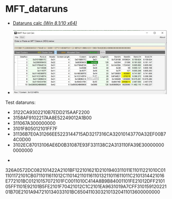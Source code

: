 # MFT_dataruns

   - [Dataruns calc *(Win 8.1/10 x64)*](https://github.com/kacos2000/MFT_dataruns/releases/latest)

   * ![img](https://raw.githubusercontent.com/kacos2000/MFT_dataruns/master/Dataruns.JPG)
   
   Test dataruns:
   - 3122CA9302210B7EDD215AAF2200
   - 3158AF9102217AA8E52249012A1B00
   - 311067A300000000
   - 3101F805012101FF7F
   - 31136B7E0A31266EE5223144715AD3217316CA32010143770A32EF00B74C0D00 
   - 3102EC87013106AE6D0B31087E93F331138C2A313110FA39E300000000000000
   - ```
326A0572DC082101422A2101BF122101621D2101940311011E11011221010C011101172101CB0711011611012C11014211011611013211011611011C2101314421016E772101BC01210157072101FC0011010C414A8B9B84001101FE21012DFF210105FF1101E92101B5FE2101F70421012C1C2101EA9631019A7CFF31015912022101B70E2101A947210134033101BC65041103032101320411013600000000
```
